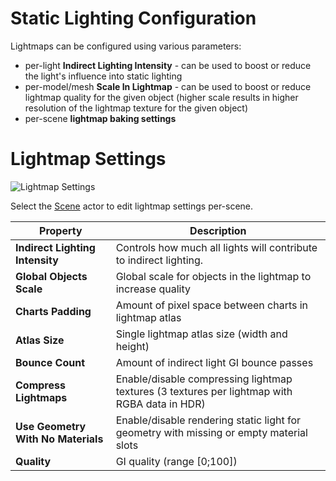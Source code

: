 # Static Lighting Configuration

Lightmaps can be configured using various parameters:
* per-light **Indirect Lighting Intensity** - can be used to boost or reduce the light's influence into static lighting
* per-model/mesh **Scale In Lightmap** - can be used to boost or reduce lightmap quality for the given object (higher scale results in higher resolution of the lightmap texture for the given object)
* per-scene **lightmap baking settings**

# Lightmap Settings

![Lightmap Settings](media/lightmap-settings.png)

Select the [Scene](../../../get-started/scenes/index.md) actor to edit lightmap settings per-scene.

| Property | Description |
|--------|--------|
| **Indirect Lighting Intensity** | Controls how much all lights will contribute to indirect lighting. |
| **Global Objects Scale** | Global scale for objects in the lightmap to increase quality |
| **Charts Padding** | Amount of pixel space between charts in lightmap atlas |
| **Atlas Size** | Single lightmap atlas size (width and height) |
| **Bounce Count** | Amount of indirect light GI bounce passes |
| **Compress Lightmaps** | Enable/disable compressing lightmap textures (3 textures per lightmap with RGBA data in HDR) |
| **Use Geometry With No Materials** | Enable/disable rendering static light for geometry with missing or empty material slots |
| **Quality** | GI quality (range  [0;100]) |
